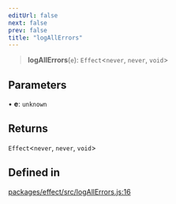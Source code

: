 ```yaml
---
editUrl: false
next: false
prev: false
title: "logAllErrors"
---
```


> **logAllErrors**(`e`): `Effect`\<`never`, `never`, `void`\>

## Parameters

• **e**: `unknown`

## Returns

`Effect`\<`never`, `never`, `void`\>

## Defined in

[packages/effect/src/logAllErrors.js:16](https://github.com/qbzzt/tevm-monorepo/blob/main/packages/effect/src/logAllErrors.js#L16)
